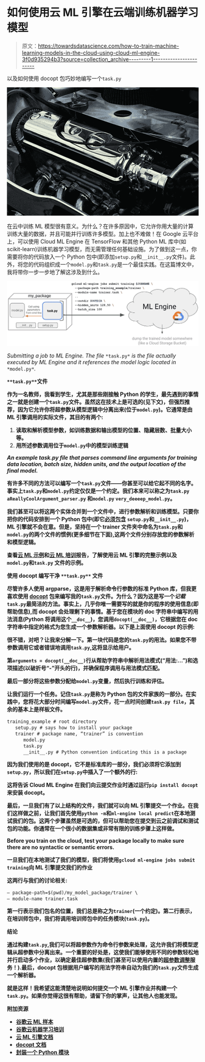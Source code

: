 # 如何使用云 ML 引擎在云端训练机器学习模型

> 原文：<https://towardsdatascience.com/how-to-train-machine-learning-models-in-the-cloud-using-cloud-ml-engine-3f0d935294b3?source=collection_archive---------1----------------------->

以及如何使用 docopt 包巧妙地编写一个`task.py`

![](img/811ba8977c7a4991cbf6ba8fa4b876d2.png)

在云中训练 ML 模型很有意义。为什么？在许多原因中，它允许你用大量的计算训练大量的数据，并且可能并行训练许多模型。加上也不难做！在 Google 云平台上，可以使用 Cloud ML Engine 在 TensorFlow 和其他 Python ML 库中(如 scikit-learn)训练机器学习模型，而无需管理任何基础设施。为了做到这一点，你需要将你的代码放入一个 Python 包中(即添加`setup.py`和`__init__.py`文件)。此外，将您的代码组织成一个`model.py`和`task.py`是一个最佳实践。在这篇博文中，我将带你一步一步地了解这涉及到什么。

![](img/f7487437219114f8e5cac27788e4ca36.png)

*Submitting a job to ML Engine. The file* `*task.py*` *is the file actually executed by ML Engine and it references the model logic located in* `*model.py*`*.*

**`**task.py**`**文件****

**作为一名教师，我看到学生，尤其是那些刚接触 Python 的学生，最先遇到的事情之一就是创建一个`task.py`文件。虽然这在技术上是可选的(见下文)，但强烈推荐，因为它允许你将超参数从模型逻辑中分离出来(位于`model.py`)。它通常是由 ML 引擎调用的实际文件，其目的有两个:**

1.  **读取和解析模型参数，如训练数据和输出模型的位置、隐藏层数、批量大小等。**
2.  **用所述参数调用位于`model.py`中的模型训练逻辑**

***An example task.py file that parses command line arguments for training data location, batch size, hidden units, and the output location of the final model.***

**有许多不同的方法可以编写一个`task.py`文件——你甚至可以给它起不同的名字。事实上`task.py`和`model.py`约定仅仅是一个约定。我们本来可以称之为`task.py` `aReallyCoolArgument_parser.py` 和`model.py` `very_deeeep_model.py`。**

**我们甚至可以将这两个实体合并到一个文件中，进行参数解析和训练模型。只要你把你的代码安排到一个 Python 包中(即它[必须包含](https://python-packaging.readthedocs.io/en/latest/minimal.html) `setup.py`和`__init__.py`)，ML 引擎就不会在意。但是，坚持在一个 trainer 文件夹中命名为`task.py`和`model.py`的两个文件的惯例(更多细节在下面),这两个文件分别存放您的参数解析和模型逻辑。**

**查看[云 ML 示例](https://github.com/GoogleCloudPlatform/cloudml-samples)和[云 ML 培训](https://github.com/GoogleCloudPlatform/training-data-analyst)报告，了解使用云 ML 引擎的完整示例以及`model.py`和`task.py` 文件的示例。**

****使用 docopt 编写干净** `**task.py**` **文件****

**尽管许多人使用 argparse，这是用于解析命令行参数的标准 Python 库，但我更喜欢使用 [docopt](https://github.com/docopt/docopt) 包来编写我的`task.py`文件。为什么？因为这是写一个*记载* `task.py`最简洁的方法。事实上，几乎你唯一需要写的就是你的程序的使用信息(即帮助信息),而 docopt 会处理剩下的事情。基于您在模块的 doc 字符串中编写的用法消息(Python 将调用这个`__doc__`)，您调用`docopt(__doc__)`，它根据您在 doc 字符串中指定的格式为您生成一个参数解析器。以下是上面使用 docopt 的示例:**

**很不错，对吧？让我来分解一下。第一块代码是您的`task.py`的用法。如果您不带参数调用它或者错误地调用`task.py`,这将显示给用户。**

**第`arguments = docopt(__doc__)`行从帮助字符串中解析用法模式(“用法:…”)和选项描述(以破折号“-”开头的行)，并确保程序调用与用法模式匹配。**

**最后一部分将这些参数分配给`model.py`变量，然后执行训练和评估。**

**让我们运行一个任务。记住`task.py`是称为 Python 包的文件家族的一部分。在实践中，您将花大部分时间编写`model.py`文件，花一点时间创建`task.py file`，其余的基本上是样板文件。**

```
training_example # root directory
   setup.py # says how to install your package
   trainer # package name, “trainer” is convention
      model.py
      task.py
      __init__.py # Python convention indicating this is a package
```

**因为我们使用的是 docopt，它不是标准库的一部分，我们必须将它添加到`setup.py`，所以我们在`setup.py`中插入了一个额外的行:**

**这将告诉 Cloud ML Engine 在我们向云提交作业时通过运行`pip install docopt`来安装 docopt。**

**最后，一旦我们有了以上结构的文件，我们就可以向 ML 引擎提交一个作业。在我们这样做之前，让我们首先使用`python -m`和`ml-engine local predict`在本地测试我们的包。这两个步骤虽然是可选的，但可以帮助您在提交到云之前调试和测试包的功能。你通常在一个很小的数据集或非常有限的训练步骤上这样做。**

**Before you train on the cloud, test your package locally to make sure there are no syntactic or semantic errors.**

**一旦我们在本地测试了我们的模型，我们将使用`gcloud ml-engine jobs submit training`向 ML 引擎提交我们的作业**

**这两行与我们的讨论相关:**

```
— package-path=$(pwd)/my_model_package/trainer \
— module-name trainer.task
```

**第一行表示我们包名的位置，我们总是称之为`trainer`(一个约定)。第二行表示，在培训师包中，我们将调用培训师包中的任务模块(`task.py`)。**

****结论****

**通过构建`task.py`,我们可以将超参数作为命令行参数来处理，这允许我们将模型逻辑从超参数中分离出来。一个重要的好处是，这使我们能够使用不同的参数轻松地并行启动多个作业，以确定最佳超参数集(我们甚至可以使用内置的[超参数调整](https://cloud.google.com/ml-engine/docs/tensorflow/using-hyperparameter-tuning)服务！).最后，docopt 包根据用户编写的用法字符串自动为我们的`task.py`文件生成一个解析器。**

**就是这样！我希望这能清楚地说明如何提交一个 ML 引擎作业并构建一个`task.py`。如果你觉得这很有帮助，请留下你的掌声，让其他人也能发现。**

****附加资源****

*   **[谷歌云 ML 样本](https://github.com/GoogleCloudPlatform/cloudml-samples)**
*   **[谷歌云机器学习培训](https://github.com/GoogleCloudPlatform/training-data-analyst)**
*   **[云 ML 引擎文档](https://cloud.google.com/ml-engine/docs/tensorflow/technical-overview)**
*   **[docopt 文档](https://github.com/docopt/docopt)**
*   **[封装一个 Python 模块](http://python-packaging.readthedocs.io/en/latest/minimal.html)**